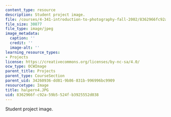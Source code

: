 ```yaml
---
content_type: resource
description: Student project image.
file: /courses/4-341-introduction-to-photography-fall-2002/8362966fc92a59b5524fb3925552d038_halpern4.JPG
file_size: 30877
file_type: image/jpeg
image_metadata:
  caption: ''
  credit: ''
  image-alt: ''
learning_resource_types:
- Projects
license: https://creativecommons.org/licenses/by-nc-sa/4.0/
ocw_type: OCWImage
parent_title: Projects
parent_type: CourseSection
parent_uid: 34260936-dd81-9b86-831b-996996bc9909
resourcetype: Image
title: halpern4.JPG
uid: 8362966f-c92a-59b5-524f-b3925552d038
---
```

Student project image.